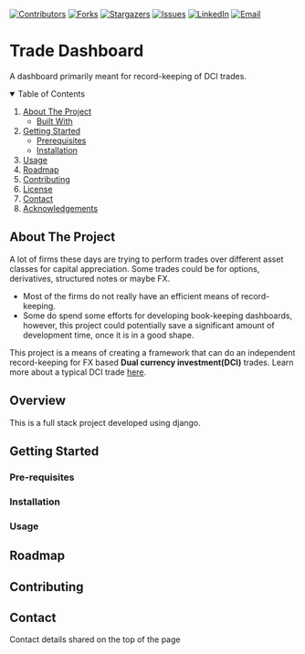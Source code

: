 [![Contributors][contributors-shield]][contributors-url]
[![Forks][forks-shield]][forks-url]
[![Stargazers][stars-shield]][stars-url]
[![Issues][issues-shield]][issues-url]
[![LinkedIn][linkedin-shield]][linkedin-url]
[![Email][gmail-shield]][gmail-url]



# Trade Dashboard
A dashboard primarily meant for record-keeping of DCI trades. 

<!-- TABLE OF CONTENTS -->
<details open="open">
  <summary>Table of Contents</summary>
  <ol>
    <li>
      <a href="#about-the-project">About The Project</a>
      <ul>
        <li><a href="#built-with">Built With</a></li>
      </ul>
    </li>
    <li>
      <a href="#getting-started">Getting Started</a>
      <ul>
        <li><a href="#prerequisites">Prerequisites</a></li>
        <li><a href="#installation">Installation</a></li>
      </ul>
    </li>
    <li><a href="#usage">Usage</a></li>
    <li><a href="#roadmap">Roadmap</a></li>
    <li><a href="#contributing">Contributing</a></li>
    <li><a href="#license">License</a></li>
    <li><a href="#contact">Contact</a></li>
    <li><a href="#acknowledgements">Acknowledgements</a></li>
  </ol>
</details>

<!-- ABOUT THE PROJECT -->
## About The Project
A lot of firms these days are trying to perform trades over different asset classes for capital appreciation. Some trades 
could be for options, derivatives, structured notes or maybe FX. 
- Most of the firms do not really have an efficient means of record-keeping. 
- Some do spend some efforts for developing book-keeping dashboards, however, this project could potentially save a 
  significant amount of development time, once it is in a good shape. 

This project is a means of creating a framework that can do an independent record-keeping for FX based **Dual currency
investment(DCI)** trades. Learn more about a typical DCI trade [here][dci-trade-url].

## Overview
This is a full stack project developed using django.

## Getting Started

### Pre-requisites

### Installation

### Usage

## Roadmap

## Contributing

## Contact 
Contact details shared on the top of the page


[contributors-shield]: https://img.shields.io/github/contributors/jaskirat1208/trade-dashboard.svg?style=for-the-badge
[contributors-url]: https://github.com/jaskirat1208/trade-dashboard/graphs/contributors
[forks-shield]: https://img.shields.io/github/forks/jaskirat1208/trade-dashboard.svg?style=for-the-badge
[forks-url]: https://github.com/jaskirat1208/trade-dashboard/network/members
[stars-shield]: https://img.shields.io/github/stars/jaskirat1208/trade-dashboard.svg?style=for-the-badge
[stars-url]: https://github.com/othneildrew/Best-README-Template/stargazers
[issues-shield]: https://img.shields.io/github/issues/jaskirat1208/trade-dashboard.svg?style=for-the-badge
[issues-url]: https://github.com/jaskirat1208/trade-dashboard/issues
[linkedin-shield]: https://img.shields.io/badge/-LinkedIn-black.svg?style=for-the-badge&logo=linkedin&colorB=555
[gmail-shield]:  https://img.shields.io/badge/-Gmail-black.svg?style=for-the-badge&logo=Gmail&colorB=555
[gmail-url]: mailto:jaskiratsingh1208@gmail.com
[linkedin-url]: https://www.linkedin.com/in/jaskirat-singh-1b1344126/
[dci-trade-url]: https://www.maybank2u.com.sg/en/personal/investment/dual-currency-investment.page
